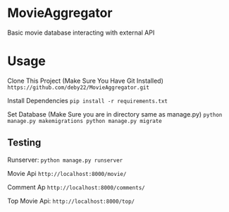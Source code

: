 # MovieAggregator
Basic movie database interacting with external API


# Usage
Clone This Project (Make Sure You Have Git Installed)
``
https://github.com/deby22/MovieAggregator.git
``

Install Dependencies 
``
pip install -r requirements.txt
``

Set Database (Make Sure you are in directory same as manage.py)
``
python manage.py makemigrations
python manage.py migrate
``

## Testing

Runserver:
``
python manage.py runserver
``

Movie Api
``
http://localhost:8000/movie/
``

Comment Ap
``
http://localhost:8000/comments/
``

Top Movie Api:
``
http://localhost:8000/top/
``
